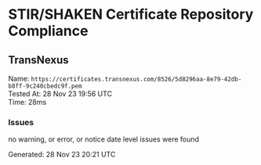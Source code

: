 # STIR/SHAKEN Certificate Repository Compliance

## TransNexus

Name: `https://certificates.transnexus.com/8526/5d8296aa-8e79-42db-b8ff-9c240cbedc9f.pem`\
Tested At: 28 Nov 23 19:56 UTC\
Time: 28ms

### Issues

no warning, or error, or notice date level issues were found

Generated: 28 Nov 23 20:21 UTC